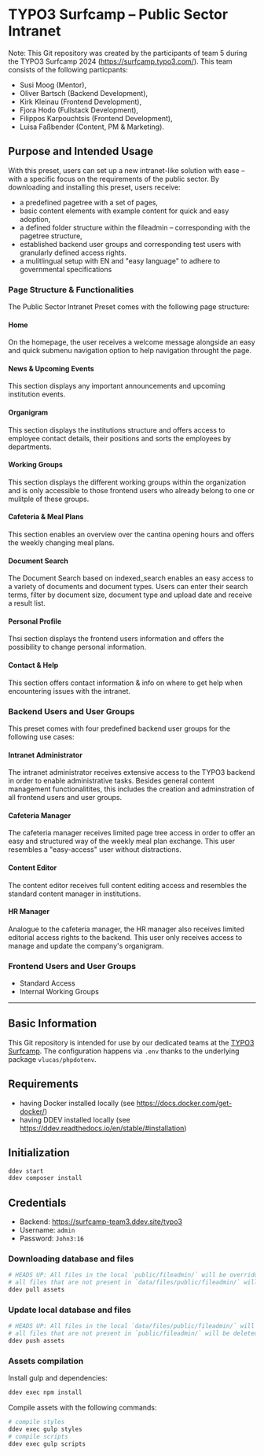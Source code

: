 # TYPO3 Surfcamp – Public Sector Intranet
Note: This Git repository was created by the participants of team 5 during the TYPO3 Surfcamp 2024 (https://surfcamp.typo3.com/).
This team consists of the following particpants:
* Susi Moog (Mentor),
* Oliver Bartsch (Backend Development),
* Kirk Kleinau (Frontend Development),
* Fjora Hodo (Fullstack Development),
* Filippos Karpouchtsis (Frontend Development),
* Luisa Faßbender (Content, PM & Marketing).

## Purpose and Intended Usage
With this preset, users can set up a new intranet-like solution with ease – with a specific focus on the requirements of the public sector.
By downloading and installing this preset, users receive:
* a predefined pagetree with a set of pages,
* basic content elements with example content for quick and easy adoption,
* a defined folder structure within the fileadmin – corresponding with the pagetree structure,
* established backend user groups and corresponding test users with granularly defined access rights.
* a mulitlingual setup with EN and "easy language" to adhere to governmental specifications

### Page Structure & Functionalities
The Public Sector Intranet Preset comes with the following page structure:

#### Home
On the homepage, the user receives a welcome message alongside an easy and quick submenu navigation option to help navigation throught the page.

#### News & Upcoming Events
This section displays any important announcements and upcoming institution events.

#### Organigram
This section displays the institutions structure and offers access to employee contact details, their positions and sorts the employees by departments.

#### Working Groups
This section displays the different working groups within the organization and is only accessible to those frontend users who already belong to one or mulitple of these groups.

#### Cafeteria & Meal Plans
This section enables an overview over the cantina opening hours and offers the weekly changing meal plans.

#### Document Search
The Document Search based on indexed_search enables an easy access to a variety of documents and document types. Users can enter their search terms, filter by document size, document type and upload date and receive a result list.

#### Personal Profile
Thsi section displays the frontend users information and offers the possibility to change personal information.

#### Contact & Help
This section offers contact information & info on where to get help when encountering issues with the intranet.

### Backend Users and User Groups
This preset comes with four predefined backend user groups for the following use cases:

#### Intranet Administrator
The intranet administrator receives extensive access to the TYPO3 backend in order to enable administrative tasks. Besides general content management functionalitites, this includes the creation and adminstration of all frontend users and user groups.

#### Cafeteria Manager
The cafeteria manager receives limited page tree access in order to offer an easy and structured way of the weekly meal plan exchange. This user resembles a "easy-access" user without distractions.

#### Content Editor
The content editor receives full content editing access and resembles the standard content manager in institutions.

#### HR Manager
Analogue to the cafeteria manager, the HR manager also receives limited editorial access rights to the backend. This user only receives access to manage and update the company's organigram.

### Frontend Users and User Groups
* Standard Access
* Internal Working Groups

--------------------------------------------

## Basic Information

This Git repository is intended for use by our dedicated teams at the [TYPO3 Surfcamp](https://surfcamp.typo3.com/). The configuration happens via `.env` thanks to the underlying package `vlucas/phpdotenv`.

## Requirements

* having Docker installed locally (see https://docs.docker.com/get-docker/)
* having DDEV installed locally (see https://ddev.readthedocs.io/en/stable/#installation)


## Initialization

```sh
ddev start
ddev composer install
```

## Credentials

- Backend: https://surfcamp-team3.ddev.site/typo3
- Username: `admin`
- Password: `John3:16`

### Downloading database and files

```sh
# HEADS UP: All files in the local `public/fileadmin/` will be overridden, that means:
# all files that are not present in `data/files/public/fileadmin/` will be deleted from fileadmin
ddev pull assets
```

### Update local database and files

```sh
# HEADS UP: All files in the local `data/files/public/fileadmin/` will be overridden, that means:
# all files that are not present in `public/fileadmin/` will be deleted from fileadmin
ddev push assets
```

### Assets compilation

Install gulp and dependencies:
```sh
ddev exec npm install
```
Compile assets with the following commands:
```sh
# compile styles
ddev exec gulp styles
# compile scripts
ddev exec gulp scripts
```
